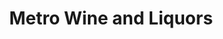 ---
title: "Metro Wine and Liquors"
url: /east-rutherford/metro-wine-and-liquors/
shop: Spirituosen
---